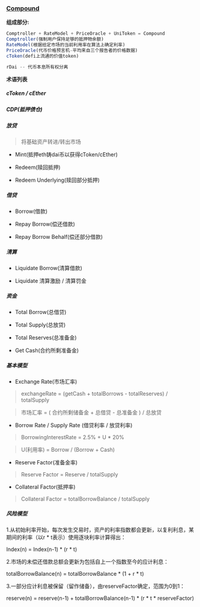 ### [Compound](https://compound.finance/)

**组成部分:**

```javascript
Comptroller + RateModel + PriceOracle + UniToken = Compound
Comptroller(强制用户保持足够的抵押物余额)
RateModel(根据给定市场的当前利用率在算法上确定利率)
PriceOracle(代币价格预言机-平均来自三个报告者的价格数据)
cToken(defi上流通的价值token)

rDai -- 代币本息所有权分离 
```

**术语列表**

##### cToken / cEther

##### CDP(抵押债仓)

##### 放贷
> 将基础资产转进/转出市场

* Mint(抵押eth铸dai币以获得cToken/cEther)

* Redeem(赎回抵押)

* Redeem Underlying(赎回部分抵押)

##### 借贷

* Borrow(借款)

* Repay Borrow(偿还借款)

* Repay Borrow Behalf(偿还部分借款)

##### 清算

* Liquidate Borrow(清算借款)

* Liquidate 清算激励 / 清算罚金

##### 资金

* Total Borrow(总借贷)

* Total Supply(总放贷)

* Total Reserves(总准备金)

* Get Cash(合约所剩准备金)

##### 基本模型

* Exchange Rate(市场汇率)

> exchangeRate = (getCash + totalBorrows - totalReserves) / totalSupply

> 市场汇率 = ( 合约所剩储备金 + 总借贷 - 总准备金 ) / 总放贷

* Borrow Rate / Supply Rate (借贷利率 / 放贷利率)

> BorrowingInterestRate = 2.5% + U * 20%

> U(利用率) = Borrow / (Borrow + Cash)

* Reserve Factor(准备金率)
> Reserve Factor = Reserve / totalSupply

* Collateral Factor(抵押率)
> Collateral Factor = totalBorrowBalance / totalSupply

##### 风险模型

1.从初始利率开始，每次发生交易时，资产的利率指数都会更新，以复利利息，某期间的利率（以r * t表示）使用逐块利率计算得出：

Index(n) = Index(n-1) * (r * t)

2.市场的未偿还借款总额会更新为包括自上一个指数至今的应计利息：

totalBorrowBalance(n) = totalBorrowBalance * (1 + r * t) 

3.一部分应计利息被保留（留作储备），由reserveFactor确定，范围为0到1：

reserve(n) = reserve(n-1) + totalBorrowBalance(n-1) * (r * t * reserveFactor)